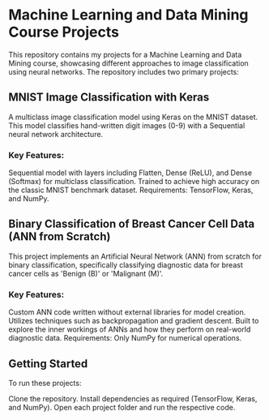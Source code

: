# Machine Learning and Data Mining Course Projects
This repository contains my projects for a Machine Learning and Data Mining course, showcasing different approaches to image classification using neural networks. The repository includes two primary projects:

## MNIST Image Classification with Keras
A multiclass image classification model using Keras on the MNIST dataset. This model classifies hand-written digit images (0-9) with a Sequential neural network architecture.

### Key Features:
Sequential model with layers including Flatten, Dense (ReLU), and Dense (Softmax) for multiclass classification.
Trained to achieve high accuracy on the classic MNIST benchmark dataset.
Requirements:
TensorFlow, Keras, and NumPy.

## Binary Classification of Breast Cancer Cell Data (ANN from Scratch)
This project implements an Artificial Neural Network (ANN) from scratch for binary classification, specifically classifying diagnostic data for breast cancer cells as 'Benign (B)' or 'Malignant (M)'.

### Key Features:
Custom ANN code written without external libraries for model creation.
Utilizes techniques such as backpropagation and gradient descent.
Built to explore the inner workings of ANNs and how they perform on real-world diagnostic data.
Requirements:
Only NumPy for numerical operations.

## Getting Started
To run these projects:

Clone the repository.
Install dependencies as required (TensorFlow, Keras, and NumPy).
Open each project folder and run the respective code.
